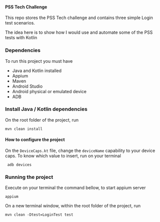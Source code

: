 #### PSS Tech Challenge
This repo stores the PSS Tech challenge and contains three simple Login test scenarios.

The idea here is to show how I would use and automate some of the PSS tests with Kotlin

### Dependencies
To run this project you must have
* Java and Kotlin installed
* Appium
* Maven
* Android Studio
* Android physical or emulated device
* ADB

### Install Java / Kotlin dependencies
On the root folder of the project, run

```mvn clean install```

#### How to configure the project
On the ```DeviceCaps.kt``` file, change the ```deviceName``` capability to your device caps.
To know which value to insert, run on your terminal

``` adb devices```

### Running the project
Execute on your terminal the command bellow, to start appium server

``` appium ```

On a new terminal window, within the root folder of the project, run

``` mvn clean -Dtest=LoginTest test ```